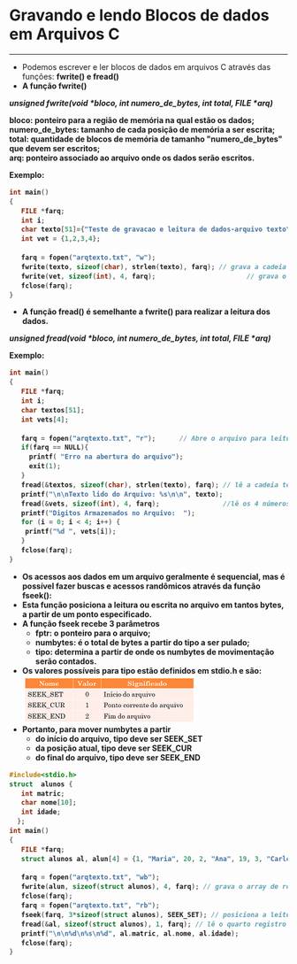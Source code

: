 # Gravando e lendo Blocos de dados em Arquivos C
---
+ Podemos escrever e ler blocos de dados em arquivos C através das funções: <b>fwrite()<b/> e <b>fread()</b> 
+ A função <b>fwrite()</b> 

<em><b>unsigned fwrite(void *bloco, int numero_de_bytes, int total, FILE *arq)<b/></em> </br>
 
<b>bloco:</b> ponteiro para a região de memória na qual estão os dados;</br>
<b>numero_de_bytes:</b> tamanho de cada posição de memória a ser escrita;</br>
<b>total:</b> quantidade de blocos de memória de tamanho "numero_de_bytes" que devem ser escritos;</br>
<b>arq:</b> ponteiro associado ao arquivo onde os dados serão escritos.</br>

Exemplo:
``` C runnable
int main()
{
   FILE *farq;
   int i;
   char texto[51]={"Teste de gravacao e leitura de dados-arquivo texto\0"};
   int vet = {1,2,3,4};
 
   farq = fopen("arqtexto.txt", "w");
   fwrite(texto, sizeof(char), strlen(texto), farq); // grava a cadeia texto no arquivo
   fwrite(vet, sizeof(int), 4, farq);                       // grava o vetor vet no arquivo
   fclose(farq);
}
```

+ A função <b>fread()</b> é semelhante a <b>fwrite()</b> para realizar a leitura dos dados.

<em><b>unsigned fread(void *bloco, int numero_de_bytes, int total, FILE *arq)<b/></em> 

Exemplo:
``` C runnable
int main()
{
   FILE *farq;
   int i;
   char textos[51];
   int vets[4];
   
   farq = fopen("arqtexto.txt", "r");      // Abre o arquivo para leitura
   if(farq == NULL){
     printf( "Erro na abertura do arquivo");
     exit(1);
   }
   fread(&textos, sizeof(char), strlen(texto), farq); // lê a cadeia texto no arquivo
   printf("\n\nTexto lido do Arquivo: %s\n\n", texto);
   fread(&vets, sizeof(int), 4, farq);                //lê os 4 números para o vetor vets no arquivo
   printf("Digitos Armazenados no Arquivo:  ");
   for (i = 0; i < 4; i++) {
    printf("%d ", vets[i]);
   }
   fclose(farq);
}
```
+ Os acessos aos dados em um arquivo geralmente é sequencial, mas é possível fazer buscas e acessos randômicos através da função <b>fseek()<b>: 
+ Esta função posiciona a leitura ou escrita no arquivo em tantos bytes, a partir de um ponto especificado.
+ A função fseek recebe 3 parâmetros
    + <b>fptr:</b> o ponteiro para o arquivo;
    + <b>numbytes:</b> é o total de bytes a partir do <b>tipo</b> a ser pulado;
    + <b>tipo:</b> determina a partir de onde os numbytes de movimentação serão contados.
+ Os valores possíveis para tipo estão definidos em <b>stdio.h</b> e são:
 ![programa](/markdowns/seek.png) 
+ Portanto, para mover numbytes a partir
    + do início do arquivo, tipo deve ser SEEK_SET
    + da posição atual, tipo deve ser SEEK_CUR
    + do final do arquivo, tipo deve ser SEEK_END
 ``` C runnable
#include<stdio.h>
struct  alunos {
    int matric;
    char nome[10];
    int idade;
   };
int main()
{
    FILE *farq;
    struct alunos al, alun[4] = {1, "Maria", 20, 2, "Ana", 19, 3, "Carlos", 16, 4, "Celso",19};

    farq = fopen("arqtexto.txt", "wb");
    fwrite(alun, sizeof(struct alunos), 4, farq); // grava o array de registros alunos
    fclose(farq);
    farq = fopen("arqtexto.txt", "rb");
    fseek(farq, 3*sizeof(struct alunos), SEEK_SET); // posiciona a leitura no quarto registro
    fread(&al, sizeof(struct alunos), 1, farq); // lê o quarto registro de aluno
    printf("\n\n%d\n%s\n%d", al.matric, al.nome, al.idade);
    fclose(farq);
}

```

